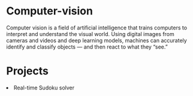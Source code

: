 # Computer-vision
Computer vision is a field of artificial intelligence that trains computers to interpret and understand the visual world. Using digital images from cameras and videos and deep learning models, machines can accurately identify and classify objects — and then react to what they “see.”
# Projects
<li> Real-time Sudoku solver </li>
